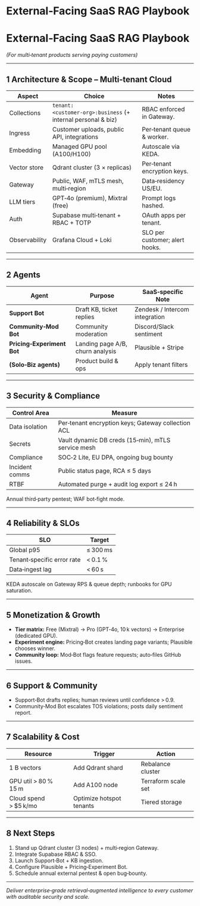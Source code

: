 # External‑Facing SaaS RAG Playbook

# External‑Facing SaaS RAG Playbook

*(For multi‑tenant products serving paying customers)*

---

## 1 Architecture & Scope – Multi‑tenant Cloud

| Aspect | Choice | Notes |
| --- | --- | --- |
| Collections | `tenant:<customer‑org>:business` (+ internal personal & biz) | RBAC enforced in Gateway. |
| Ingress | Customer uploads, public API, integrations | Per‑tenant queue & worker. |
| Embedding | Managed GPU pool (A100/H100) | Autoscale via KEDA. |
| Vector store | Qdrant cluster (3 × replicas) | Per‑tenant encryption keys. |
| Gateway | Public, WAF, mTLS mesh, multi‑region | Data‑residency US/EU. |
| LLM tiers | GPT‑4o (premium), Mixtral (free) | Prompt logs hashed. |
| Auth | Supabase multi‑tenant + RBAC + TOTP | OAuth apps per tenant. |
| Observability | Grafana Cloud + Loki | SLO per customer; alert hooks. |

---

## 2 Agents

| Agent | Purpose | SaaS‑specific Note |
| --- | --- | --- |
| **Support Bot** | Draft KB, ticket replies | Zendesk / Intercom integration |
| **Community‑Mod Bot** | Community moderation | Discord/Slack sentiment |
| **Pricing‑Experiment Bot** | Landing page A/B, churn analysis | Plausible + Stripe |
| **(Solo‑Biz agents)** | Product build & ops | Apply tenant filters |

---

## 3 Security & Compliance

| Control Area | Measure |
| --- | --- |
| Data isolation | Per‑tenant encryption keys; Gateway collection ACL |
| Secrets | Vault dynamic DB creds (15‑min), mTLS service mesh |
| Compliance | SOC‑2 Lite, EU DPA, ongoing bug bounty |
| Incident comms | Public status page, RCA ≤ 5 days |
| RTBF | Automated purge + audit log export ≤ 24 h |

Annual third‑party pentest; WAF bot‑fight mode.

---

## 4 Reliability & SLOs

| SLO | Target |
| --- | --- |
| Global p95 | ≤ 300 ms |
| Tenant‑specific error rate | < 0.1 % |
| Data‑ingest lag | < 60 s |

KEDA autoscale on Gateway RPS & queue depth; runbooks for GPU saturation.

---

## 5 Monetization & Growth

- **Tier matrix:** Free (Mixtral) → Pro (GPT‑4o, 10 k vectors) → Enterprise (dedicated GPU).
- **Experiment engine:** Pricing‑Bot creates landing page variants; Plausible chooses winner.
- **Community loop:** Mod‑Bot flags feature requests; auto‑files GitHub issues.

---

## 6 Support & Community

- Support‑Bot drafts replies; human reviews until confidence > 0.9.
- Community‑Mod Bot escalates TOS violations; posts daily sentiment report.

---

## 7 Scalability & Cost

| Resource | Trigger | Action |
| --- | --- | --- |
| 1 B vectors | Add Qdrant shard | Rebalance cluster |
| GPU util > 80 % 15 m | Add A100 node | Terraform scale set |
| Cloud spend > $5 k/mo | Optimize hotspot tenants | Tiered storage |

---

## 8 Next Steps

1. Stand up Qdrant cluster (3 nodes) + multi‑region Gateway.
2. Integrate Supabase RBAC & SSO.
3. Launch Support‑Bot + KB ingestion.
4. Configure Plausible + Pricing‑Experiment Bot.
5. Schedule annual external pentest & open bug‑bounty.

---

*Deliver enterprise‑grade retrieval‑augmented intelligence to every customer with auditable security and scale.*
